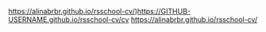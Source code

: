 https://alinabrbr.github.io/rsschool-cv/)https://GITHUB-USERNAME.github.io/rsschool-cv/cv
https://alinabrbr.github.io/rsschool-cv/
